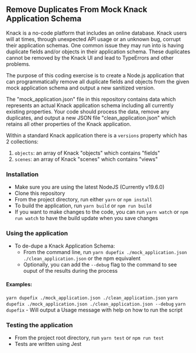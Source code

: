 ## Remove Duplicates From Mock Knack Application Schema

Knack is a no-code platform that includes an online database. Knack users will at times, through unexpected API usage or an unknown bug, corrupt their application schemas. One common issue they may run into is having duplicate fields and/or objects in their application schema. These duplicates cannot be removed by the Knack UI and lead to TypeErrors and other problems.

The purpose of this coding exercise is to create a Node.js application that can programmatically remove all duplicate fields and objects from the given mock application schema and output a new sanitized version.

The "mock_application.json" file in this repository contains data which represents an actual Knack application schema including all currently existing properties. Your code should process the data, remove any duplicates, and output a new JSON file "clean_application.json" which retains all other properties of the Knack application.

Within a standard Knack application there is a `versions` property which has 2 collections:
1. `objects`: an array of Knack "objects" which contains "fields"
2. `scenes`: an array of Knack "scenes" which contains "views"

### Installation
- Make sure you are using the latest NodeJS (Currently v19.6.0)
- Clone this repository
- From the project directory, run either `yarn` or `npm install`
- To build the application, run `yarn build` or `npm run build`
- If you want to make changes to the code, you can run `yarn watch` or `npm run watch` to have the build update when you save changes

### Using the application
- To de-dupe a Knack Application Schema:
  - From the command line, run `yarn dupefix ./mock_application.json ./clean_application.json` or the npm equivalent
  - Optionally, you can add the `--debug` flag to the command to see ouput of the results during the process

#### Examples:
  `yarn dupefix ./mock_application.json ./clean_application.json`
  `yarn dupefix ./mock_application.json ./clean_application.json --debug`
  `yarn dupefix` - Will output a Usage message with help on how to run the script

### Testing the application
  - From the project root directory, run `yarn test` or `npm run test`
  - Tests are written using Jest